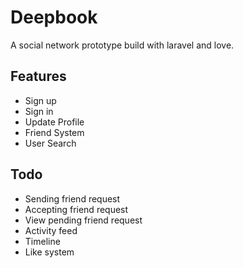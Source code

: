 # Deepbook

A social network prototype build with laravel and love.

## Features

- Sign up
- Sign in
- Update Profile
- Friend System
- User Search

## Todo

- Sending friend request
- Accepting friend request
- View pending friend request
- Activity feed
- Timeline
- Like system